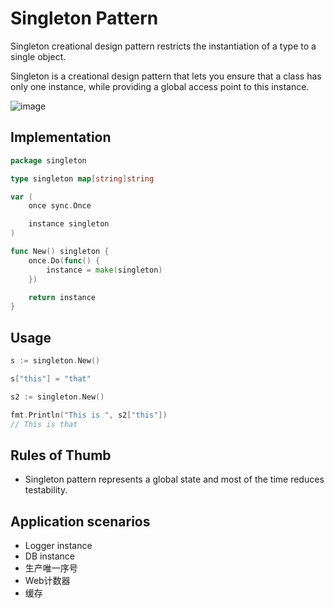 # Singleton Pattern

Singleton creational design pattern restricts the instantiation of a type to a single object.

Singleton is a creational design pattern that lets you ensure that a class has only one instance, while providing a global access point to this instance.

![image](https://user-images.githubusercontent.com/65383410/165093763-471b6849-e56b-49d1-a610-3acaaabc17ac.png)


## Implementation

```go
package singleton

type singleton map[string]string

var (
    once sync.Once

    instance singleton
)

func New() singleton {
	once.Do(func() {
		instance = make(singleton)
	})

	return instance
}
```

## Usage

```go
s := singleton.New()

s["this"] = "that"

s2 := singleton.New()

fmt.Println("This is ", s2["this"])
// This is that
```

## Rules of Thumb

- Singleton pattern represents a global state and most of the time reduces testability.

## Application scenarios
- Logger instance
- DB instance
- 生产唯一序号
- Web计数器
- 缓存
